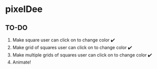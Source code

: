# pixelDee
 
## TO-DO

1. Make square user can click on to change color ✔️ 
2. Make grid of squares user can click on to change color ✔️ 
3. Make multiple grids of squares user can click on to change color ✔️ 
4. Animate!
